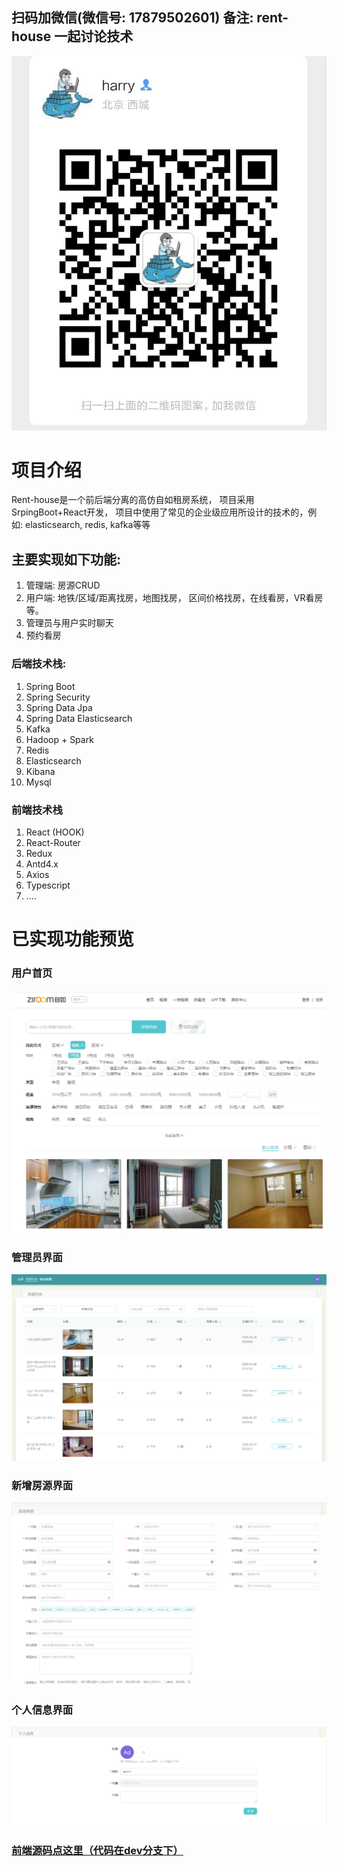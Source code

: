 ## 扫码加微信(微信号: 17879502601) 备注: rent-house 一起讨论技术
![用户首页](images/qrcode.jpg)

# **项目介绍**
Rent-house是一个前后端分离的高仿自如租房系统， 项目采用SrpingBoot+React开发， 项目中使用了常见的企业级应用所设计的技术的，例如: elasticsearch, redis, kafka等等
## 主要实现如下功能:
1. 管理端: 房源CRUD
2. 用户端: 地铁/区域/距离找房，地图找房， 区间价格找房，在线看房，VR看房等。
3. 管理员与用户实时聊天
4. 预约看房

### 后端技术栈: 
1. Spring Boot
2. Spring Security 
3. Spring Data Jpa 
4. Spring Data Elasticsearch 
5. Kafka 
6. Hadoop + Spark 
7. Redis
8. Elasticsearch
9. Kibana
10. Mysql
### 前端技术栈
1. React (HOOK)
2. React-Router
3. Redux
4. Antd4.x
5. Axios
6. Typescript
7. ....
# 已实现功能预览
### 用户首页
![用户首页](images/client-filter.jpg)
### 管理员界面
![管理员界面](images/admin-list.jpg)
### 新增房源界面
![管理员界面](images/add-house-form.jpg)
### 个人信息界面
![管理员界面](images/profile-edit.jpg)

### [前端源码点这里（代码在dev分支下）](https://github.com/night-233/rent-house-admin)
